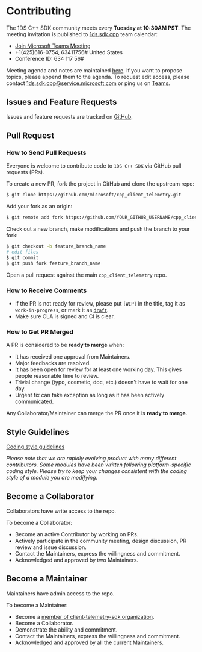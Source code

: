 # Contributing

The 1DS C++ SDK community meets every **Tuesday at 10:30AM PST**. The meeting
invitation is published to [1ds.sdk.cpp](mailto:1ds.sdk.cpp@service.microsoft.com)
team calendar:

* [Join Microsoft Teams Meeting](https://teams.microsoft.com/l/meetup-join/19%3ameeting_ZmQ3MzhlYzMtNWVmNS00MmE3LWE3MTYtMWE1MWUyNmFiZWU5%40thread.v2/0?context=%7b%22Tid%22%3a%2272f988bf-86f1-41af-91ab-2d7cd011db47%22%2c%22Oid%22%3a%2283ba88b7-f89d-4e39-86c5-39927960aca7%22%7d)
* +1(425)616-0754, 63411756#   United States
* Conference ID: 634 117 56#

Meeting agenda and notes are maintained [here](https://microsoft.sharepoint.com/teams/1ds.sdk.cpp/_layouts/15/WopiFrame.aspx?sourcedoc={15b57d3d-8461-4bdc-b5cb-249283e20e5c}&action=edit&wd=target%28Meeting%20Notes.one%7C8cfc64cc-1ae7-44d6-9780-118d8dca1197%2F%29&wdorigin=717).
If you want to propose topics, please append them to the agenda.
To request edit access, please contact [1ds.sdk.cpp@service.microsoft.com](mailto:1ds.sdk.cpp@service.microsoft.com)
or ping us on [Teams](https://teams.microsoft.com/l/channel/19%3a50d8ce341e12455fa3bbfba72b2ba2b5%40thread.skype/General?groupId=d0d4e6fc-48e6-4e38-bb62-bec0fc26b520&tenantId=72f988bf-86f1-41af-91ab-2d7cd011db47).

## Issues and Feature Requests

Issues and feature requests are tracked on [GitHub](https://github.com/microsoft/cpp_client_telemetry/issues).

## Pull Request

### How to Send Pull Requests

Everyone is welcome to contribute code to `1DS C++ SDK` via GitHub
pull requests (PRs).

To create a new PR, fork the project in GitHub and clone the upstream repo:

```sh
$ git clone https://github.com/microsoft/cpp_client_telemetry.git
```

Add your fork as an origin:

```sh
$ git remote add fork https://github.com/YOUR_GITHUB_USERNAME/cpp_client_telemetry.git
```

Check out a new branch, make modifications and push the branch to your fork:

```sh
$ git checkout -b feature_branch_name
# edit files
$ git commit
$ git push fork feature_branch_name
```

Open a pull request against the main `cpp_client_telemetry` repo.

### How to Receive Comments

* If the PR is not ready for review, please put `[WIP]` in the title, tag it
  as `work-in-progress`, or mark it as [`draft`](https://github.blog/2019-02-14-introducing-draft-pull-requests/).
* Make sure CLA is signed and CI is clear.

### How to Get PR Merged

A PR is considered to be **ready to merge** when:
* It has received one approval from Maintainers.
* Major feedbacks are resolved.
* It has been open for review for at least one working day. This gives people
  reasonable time to review.
* Trivial change (typo, cosmetic, doc, etc.) doesn't have to wait for one day.
* Urgent fix can take exception as long as it has been actively communicated.

Any Collaborator/Maintainer can merge the PR once it is **ready to merge**.

## Style Guidelines

[Coding style guidelines](docs/Coding%20style.md)

_Please note that we are rapidly evolving product with many different contributors.
Some modules have been written following platform-specific coding style.
Please try to keep your changes consistent with the coding style of a module you are modifying._

## Become a Collaborator

Collaborators have write access to the repo.

To become a Collaborator:
* Become an active Contributor by working on PRs.
* Actively participate in the community meeting, design discussion, PR review
   and issue discussion.
* Contact the Maintainers, express the willingness and commitment.
* Acknowledged and approved by two Maintainers.

## Become a Maintainer

Maintainers have admin access to the repo.

To become a Maintainer:
* Become a [member of client-telemetry-sdk organization](https://repos.opensource.microsoft.com/microsoft/teams/client-telemetry-sdk/join/).
* Become a Collaborator.
* Demonstrate the ability and commitment.
* Contact the Maintainers, express the willingness and commitment.
* Acknowledged and approved by all the current Maintainers.
